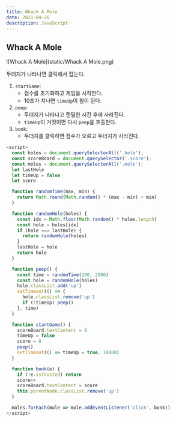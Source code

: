 ```yaml
---
title: Whack A Mole
date: 2021-04-26
description: JavaScript
---
```


## Whack A Mole

![Whack A Mole](static/Whack A Mole.png)

두더지가 나타나면 클릭해서 잡는다.

1. `startGame`:
   - 점수를 초기화하고 게임을 시작한다. 
   - 10초가 지나면 `timeUp`이 참이 된다.
2. `peep`:
   - 두더지가 나타나고 랜덤한 시간 후에 사라진다.
   - `timeUp`이 거짓이면 다시 `peep`을 호출한다.
3. `bonk`:
   - 두더지를 클릭하면 점수가 오르고 두더지가 사라진다.

```javascript
<script>
  const holes = document.querySelectorAll('.hole');
  const scoreBoard = document.querySelector('.score');
  const moles = document.querySelectorAll('.mole');
  let lastHole
  let timeUp = false
  let score

  function randomTime(max, min) {
    return Math.round(Math.random() * (max - min) + min)
  }

  function randomHole(holes) {
    const idx = Math.floor(Math.random() * holes.length)
    const hole = holes[idx]
    if (hole === lastHole) {
      return randomHole(holes)
    }
    lastHole = hole
    return hole
  }

  function peep() {
    const time = randomTime(200, 2000)
    const hole = randomHole(holes)
    hole.classList.add('up')
    setTimeout(() => {
      hole.classList.remove('up')
      if (!timeUp) peep()
    }, time)
  }

  function startGame() {
    scoreBoard.textContent = 0
    timeUp = false
    score = 0
    peep()
    setTimeout(() => timeUp = true, 10000)
  }

  function bonk(e) {
    if (!e.isTrusted) return
    score++
    scoreBoard.textContent = score
    this.parentNode.classList.remove('up')
  }

  moles.forEach(mole => mole.addEventListener('click', bonk))
</script>
```